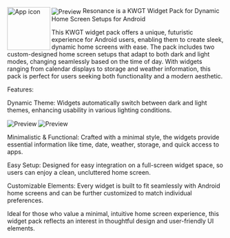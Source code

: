 <img align="left" alt="App icon" width="100" src="https://github.com/user-attachments/assets/90807feb-3cc2-4be8-a8f5-a03d82d03ea4">

<img align="center" alt="Preview" src="https://github.com/user-attachments/assets/11b62e1e-a08d-4950-9540-60f7dc6e5d74">
Resonance is a KWGT Widget Pack for Dynamic Home Screen Setups for Android 

This KWGT widget pack offers a unique, futuristic experience for Android users, enabling them to create sleek, dynamic home screens with ease. The pack includes two custom-designed home screen setups that adapt to both dark and light modes, changing seamlessly based on the time of day. With widgets ranging from calendar displays to storage and weather information, this pack is perfect for users seeking both functionality and a modern aesthetic.

Features:

Dynamic Theme: Widgets automatically switch between dark and light themes, enhancing usability in various lighting conditions.

<img align="center" alt="Preview" src="https://github.com/user-attachments/assets/aa9683e5-7945-4565-8ef6-f7935a878b4f">

<img align="center" alt="Preview" src="https://github.com/user-attachments/assets/1c12de64-74e6-4839-89ed-7928c21d2b5f">

Minimalistic & Functional: Crafted with a minimal style, the widgets provide essential information like time, date, weather, storage, and quick access to apps.

Easy Setup: Designed for easy integration on a full-screen widget space, so users can enjoy a clean, uncluttered home screen.

Customizable Elements: Every widget is built to fit seamlessly with Android home screens and can be further customized to match individual preferences.


Ideal for those who value a minimal, intuitive home screen experience, this widget pack reflects an interest in thoughtful design and user-friendly UI elements.
